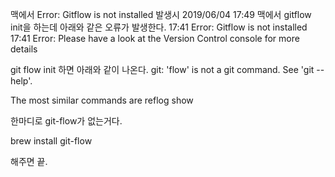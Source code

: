 맥에서 Error: Gitflow is not installed 발생시
2019/06/04 17:49
맥에서 gitflow init을 하는데 아래와 같은 오류가 발생한다.
17:41 Error: Gitflow is not installed
17:41 Error: Please have a look at the Version Control console for more details


git flow init 하면 아래와 같이 나온다.
git: 'flow' is not a git command. See 'git --help'.

The most similar commands are
 reflog
 show


한마디로 git-flow가 없는거다.

brew install git-flow

해주면 끝.
